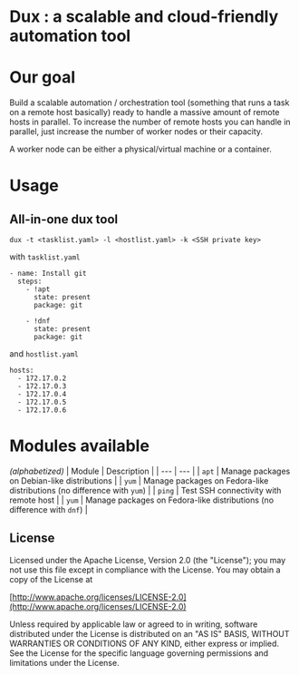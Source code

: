 # Dux : a scalable and cloud-friendly automation tool

# Our goal
Build a scalable automation / orchestration tool (something that runs a task on a remote host basically) ready to handle a massive amount of remote hosts in parallel. To increase the number of remote hosts you can handle in parallel, just increase the number of worker nodes or their capacity.

A worker node can be either a physical/virtual machine or a container.

# Usage

## All-in-one dux tool

`dux -t <tasklist.yaml> -l <hostlist.yaml> -k <SSH private key>`

with `tasklist.yaml`
~~~
- name: Install git
  steps:
    - !apt
      state: present
      package: git
    
    - !dnf
      state: present
      package: git
~~~
and `hostlist.yaml`
~~~
hosts:
  - 172.17.0.2
  - 172.17.0.3
  - 172.17.0.4
  - 172.17.0.5
  - 172.17.0.6
~~~

# Modules available
*(alphabetized)*
| Module | Description |
| ---      | ---      |
| `apt`   | Manage packages on Debian-like distributions |
| `yum` | Manage packages on Fedora-like distributions (no difference with `yum`) |
| `ping`   | Test SSH connectivity with remote host |
| `yum` | Manage packages on Fedora-like distributions (no difference with `dnf`) |

## License
Licensed under the Apache License, Version 2.0 (the "License");
you may not use this file except in compliance with the License.
You may obtain a copy of the License at

[http://www.apache.org/licenses/LICENSE-2.0](http://www.apache.org/licenses/LICENSE-2.0)

Unless required by applicable law or agreed to in writing, software
distributed under the License is distributed on an "AS IS" BASIS,
WITHOUT WARRANTIES OR CONDITIONS OF ANY KIND, either express or implied.
See the License for the specific language governing permissions and
limitations under the License.
